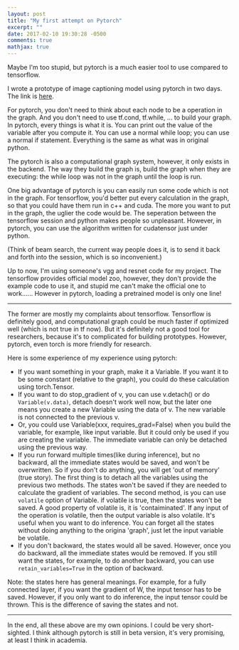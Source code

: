 ```yaml
---
layout: post
title: "My first attempt on Pytorch"
excerpt: ""
date: 2017-02-10 19:30:28 -0500
comments: true
mathjax: true
---
```


Maybe I'm too stupid, but pytorch is a much easier tool to use compared to tensorflow.

I wrote a prototype of image captioning model using pytorch in two days. The link is [here](https://github.com/ruotianluo/neuraltalk2.pytorch).

For pytorch, you don't need to think about each node to be a operation in the graph. And you don't need to use tf.cond, tf.while, ... to build your graph. In pytorch, every things is what it is. You can print out the value of the variable after you compute it. You can use a normal while loop; you can use a normal if statement. Everything is the same as what was in original python.

The pytorch is also a computational graph system, however, it only exists in the backend. The way they build the graph is, build the graph when they are executing: the while loop was not in the graph until the loop is run.

One big advantage of pytorch is you can easily run some code which is not in the graph. For tensorflow, you'd better put every calculation in the graph, so that you could have them run in c++ and cuda. The more you want to put in the graph, the uglier the code would be. The seperation between the tensorflow session and python makes people so unpleasant. However, in pytorch, you can use the algorithm written for cudatensor just under python.

(Think of beam search, the current way people does it, is to send it back and forth into the session, which is so inconvenient.)

Up to now, I'm using someone's vgg and resnet code for my project. The tensorflow provides official model zoo, however, they don't provide the example code to use it, and stupid me can't make the official one to work...... However in pytorch, loading a pretrained model is only one line!

-------

The former are mostly my complaints about tensorflow. Tensorflow is definitely good, and computational graph could be much faster if optimized well (which is not true in tf now). But it's definitely not a good tool for researchers, because it's to complicated for building prototypes. However, pytorch, even torch is more friendly for research.

Here is some experience of my experience using pytorch:

- If you want something in your graph, make it a Variable. If you want it to be some constant (relative to the graph), you could do these calculation using torch.Tensor.
- If you want to do stop_gradient of v, you can use v.detach() or do `Variable(v.data)`, detach doesn't work well now, but the later one means you create a new Variable using the data of v. The new variable is not connected to the previous v.
- Or, you could use Variable(xxx, requires_grad=False) when you build the variable, for example, like input variable. But it could only be used if you are creating the variable. The immediate variable can only be detached using the previous way.
- If you run forward multiple times(like during inference), but no backward, all the immediate states would be saved, and won't be overwritten. So if you don't do anything, you will get 'out of memory' (true story). The first thing is to detach all the variables using the previous two methods. The states won't be saved if they are needed to calculate the gradient of variables. The second method, is you can use `volatile` option of Variable. if volatile is true, then the states won't be saved. A good property of volatile is, it is 'contaiminated'. If any input of the operation is volatile, then the output variable is also volatile. It's useful when you want to do inference. You can forget all the states without doing anything to the origina 'graph', just let the input variable be volatile.
- If you don't backward, the states would all be saved. However, once you do backward, all the immediate states would be removed. If you still want the states, for example, to do another backward, you can use `retain_variables=True` in the option of backward.

Note: the states here has general meanings. For example, for a fully connected layer, if you want the gradient of W, the input tensor has to be saved. However, if you only want to do inference, the input tensor could be thrown. This is the difference of saving the states and not.

---

In the end, all these above are my own opinions. I could be very short-sighted. I think although pytorch is still in beta version, it's very promising, at least I think in academia.

